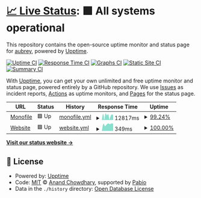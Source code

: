 # [📈 Live Status](https://uptime.dmpstr.top): <!--live status--> **🟩 All systems operational**

This repository contains the open-source uptime monitor and status page for [aubrey](https://uptime.dmpstr.top), powered by [Upptime](https://github.com/upptime/upptime).

[![Uptime CI](https://github.com/dmpstr/uptime/workflows/Uptime%20CI/badge.svg)](https://github.com/dmpstr/uptime/actions?query=workflow%3A%22Uptime+CI%22)
[![Response Time CI](https://github.com/dmpstr/uptime/workflows/Response%20Time%20CI/badge.svg)](https://github.com/dmpstr/uptime/actions?query=workflow%3A%22Response+Time+CI%22)
[![Graphs CI](https://github.com/dmpstr/uptime/workflows/Graphs%20CI/badge.svg)](https://github.com/dmpstr/uptime/actions?query=workflow%3A%22Graphs+CI%22)
[![Static Site CI](https://github.com/dmpstr/uptime/workflows/Static%20Site%20CI/badge.svg)](https://github.com/dmpstr/uptime/actions?query=workflow%3A%22Static+Site+CI%22)
[![Summary CI](https://github.com/dmpstr/uptime/workflows/Summary%20CI/badge.svg)](https://github.com/dmpstr/uptime/actions?query=workflow%3A%22Summary+CI%22)

With [Upptime](https://upptime.js.org), you can get your own unlimited and free uptime monitor and status page, powered entirely by a GitHub repository. We use [Issues](https://github.com/dmpstr/uptime/issues) as incident reports, [Actions](https://github.com/dmpstr/uptime/actions) as uptime monitors, and [Pages](https://uptime.dmpstr.top) for the status page.

<!--start: status pages-->
<!-- This summary is generated by Upptime (https://github.com/upptime/upptime) -->
<!-- Do not edit this manually, your changes will be overwritten -->
<!-- prettier-ignore -->
| URL | Status | History | Response Time | Uptime |
| --- | ------ | ------- | ------------- | ------ |
| <img alt="" src="https://icons.duckduckgo.com/ip3/excited-beaded-wrist.glitch.me.ico" height="13"> [Monofile](https://excited-beaded-wrist.glitch.me/) | 🟩 Up | [monofile.yml](https://github.com/dmpstr/uptime/commits/HEAD/history/monofile.yml) | <details><summary><img alt="Response time graph" src="./graphs/monofile/response-time-week.png" height="20"> 12817ms</summary><br><a href="https://uptime.dmpstr.top/history/monofile"><img alt="Response time 15283" src="https://img.shields.io/endpoint?url=https%3A%2F%2Fraw.githubusercontent.com%2Fdmpstr%2Fuptime%2FHEAD%2Fapi%2Fmonofile%2Fresponse-time.json"></a><br><a href="https://uptime.dmpstr.top/history/monofile"><img alt="24-hour response time 12080" src="https://img.shields.io/endpoint?url=https%3A%2F%2Fraw.githubusercontent.com%2Fdmpstr%2Fuptime%2FHEAD%2Fapi%2Fmonofile%2Fresponse-time-day.json"></a><br><a href="https://uptime.dmpstr.top/history/monofile"><img alt="7-day response time 12817" src="https://img.shields.io/endpoint?url=https%3A%2F%2Fraw.githubusercontent.com%2Fdmpstr%2Fuptime%2FHEAD%2Fapi%2Fmonofile%2Fresponse-time-week.json"></a><br><a href="https://uptime.dmpstr.top/history/monofile"><img alt="30-day response time 15283" src="https://img.shields.io/endpoint?url=https%3A%2F%2Fraw.githubusercontent.com%2Fdmpstr%2Fuptime%2FHEAD%2Fapi%2Fmonofile%2Fresponse-time-month.json"></a><br><a href="https://uptime.dmpstr.top/history/monofile"><img alt="1-year response time 15283" src="https://img.shields.io/endpoint?url=https%3A%2F%2Fraw.githubusercontent.com%2Fdmpstr%2Fuptime%2FHEAD%2Fapi%2Fmonofile%2Fresponse-time-year.json"></a></details> | <details><summary><a href="https://uptime.dmpstr.top/history/monofile">99.24%</a></summary><a href="https://uptime.dmpstr.top/history/monofile"><img alt="All-time uptime 99.77%" src="https://img.shields.io/endpoint?url=https%3A%2F%2Fraw.githubusercontent.com%2Fdmpstr%2Fuptime%2FHEAD%2Fapi%2Fmonofile%2Fuptime.json"></a><br><a href="https://uptime.dmpstr.top/history/monofile"><img alt="24-hour uptime 100.00%" src="https://img.shields.io/endpoint?url=https%3A%2F%2Fraw.githubusercontent.com%2Fdmpstr%2Fuptime%2FHEAD%2Fapi%2Fmonofile%2Fuptime-day.json"></a><br><a href="https://uptime.dmpstr.top/history/monofile"><img alt="7-day uptime 99.24%" src="https://img.shields.io/endpoint?url=https%3A%2F%2Fraw.githubusercontent.com%2Fdmpstr%2Fuptime%2FHEAD%2Fapi%2Fmonofile%2Fuptime-week.json"></a><br><a href="https://uptime.dmpstr.top/history/monofile"><img alt="30-day uptime 99.77%" src="https://img.shields.io/endpoint?url=https%3A%2F%2Fraw.githubusercontent.com%2Fdmpstr%2Fuptime%2FHEAD%2Fapi%2Fmonofile%2Fuptime-month.json"></a><br><a href="https://uptime.dmpstr.top/history/monofile"><img alt="1-year uptime 99.77%" src="https://img.shields.io/endpoint?url=https%3A%2F%2Fraw.githubusercontent.com%2Fdmpstr%2Fuptime%2FHEAD%2Fapi%2Fmonofile%2Fuptime-year.json"></a></details>
| <img alt="" src="https://icons.duckduckgo.com/ip3/dmpstr.top.ico" height="13"> [Website](https://dmpstr.top) | 🟩 Up | [website.yml](https://github.com/dmpstr/uptime/commits/HEAD/history/website.yml) | <details><summary><img alt="Response time graph" src="./graphs/website/response-time-week.png" height="20"> 349ms</summary><br><a href="https://uptime.dmpstr.top/history/website"><img alt="Response time 331" src="https://img.shields.io/endpoint?url=https%3A%2F%2Fraw.githubusercontent.com%2Fdmpstr%2Fuptime%2FHEAD%2Fapi%2Fwebsite%2Fresponse-time.json"></a><br><a href="https://uptime.dmpstr.top/history/website"><img alt="24-hour response time 333" src="https://img.shields.io/endpoint?url=https%3A%2F%2Fraw.githubusercontent.com%2Fdmpstr%2Fuptime%2FHEAD%2Fapi%2Fwebsite%2Fresponse-time-day.json"></a><br><a href="https://uptime.dmpstr.top/history/website"><img alt="7-day response time 349" src="https://img.shields.io/endpoint?url=https%3A%2F%2Fraw.githubusercontent.com%2Fdmpstr%2Fuptime%2FHEAD%2Fapi%2Fwebsite%2Fresponse-time-week.json"></a><br><a href="https://uptime.dmpstr.top/history/website"><img alt="30-day response time 331" src="https://img.shields.io/endpoint?url=https%3A%2F%2Fraw.githubusercontent.com%2Fdmpstr%2Fuptime%2FHEAD%2Fapi%2Fwebsite%2Fresponse-time-month.json"></a><br><a href="https://uptime.dmpstr.top/history/website"><img alt="1-year response time 331" src="https://img.shields.io/endpoint?url=https%3A%2F%2Fraw.githubusercontent.com%2Fdmpstr%2Fuptime%2FHEAD%2Fapi%2Fwebsite%2Fresponse-time-year.json"></a></details> | <details><summary><a href="https://uptime.dmpstr.top/history/website">100.00%</a></summary><a href="https://uptime.dmpstr.top/history/website"><img alt="All-time uptime 100.00%" src="https://img.shields.io/endpoint?url=https%3A%2F%2Fraw.githubusercontent.com%2Fdmpstr%2Fuptime%2FHEAD%2Fapi%2Fwebsite%2Fuptime.json"></a><br><a href="https://uptime.dmpstr.top/history/website"><img alt="24-hour uptime 100.00%" src="https://img.shields.io/endpoint?url=https%3A%2F%2Fraw.githubusercontent.com%2Fdmpstr%2Fuptime%2FHEAD%2Fapi%2Fwebsite%2Fuptime-day.json"></a><br><a href="https://uptime.dmpstr.top/history/website"><img alt="7-day uptime 100.00%" src="https://img.shields.io/endpoint?url=https%3A%2F%2Fraw.githubusercontent.com%2Fdmpstr%2Fuptime%2FHEAD%2Fapi%2Fwebsite%2Fuptime-week.json"></a><br><a href="https://uptime.dmpstr.top/history/website"><img alt="30-day uptime 100.00%" src="https://img.shields.io/endpoint?url=https%3A%2F%2Fraw.githubusercontent.com%2Fdmpstr%2Fuptime%2FHEAD%2Fapi%2Fwebsite%2Fuptime-month.json"></a><br><a href="https://uptime.dmpstr.top/history/website"><img alt="1-year uptime 100.00%" src="https://img.shields.io/endpoint?url=https%3A%2F%2Fraw.githubusercontent.com%2Fdmpstr%2Fuptime%2FHEAD%2Fapi%2Fwebsite%2Fuptime-year.json"></a></details>

<!--end: status pages-->

[**Visit our status website →**](https://uptime.dmpstr.top)

## 📄 License

- Powered by: [Upptime](https://github.com/upptime/upptime)
- Code: [MIT](./LICENSE) © [Anand Chowdhary](https://anandchowdhary.com), supported by [Pabio](https://pabio.com)
- Data in the `./history` directory: [Open Database License](https://opendatacommons.org/licenses/odbl/1-0/)
